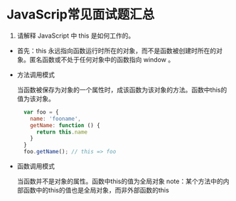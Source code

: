 # JavaScrip常见面试题汇总

1. 请解释 JavaScript 中 this 是如何工作的。
- 首先：this 永远指向函数运行时所在的对象，而不是函数被创建时所在的对象。匿名函数或不处于任何对象中的函数指向 window 。

- 方法调用模式

    当函数被保存为对象的一个属性时，成该函数为该对象的方法。函数中this的值为该对象。
  ```js
    var foo = {
      name: 'fooname',
      getName: function () {
        return this.name
      }
    }
    foo.getName(); // this => foo
  ```
- 函数调用模式

  当函数并不是对象的属性。函数中this的值为全局对象 
note：某个方法中的内部函数中的this的值也是全局对象，而非外部函数的this
